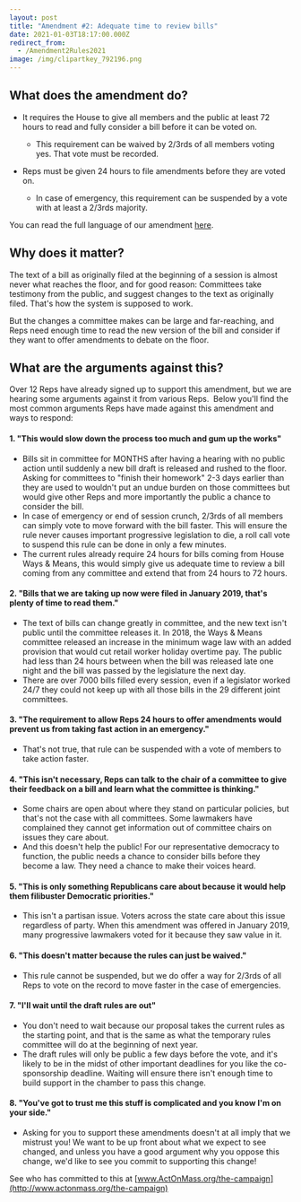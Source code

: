 ```yaml
---
layout: post
title: "Amendment #2: Adequate time to review bills"
date: 2021-01-03T18:17:00.000Z
redirect_from:
  - /Amendment2Rules2021
image: /img/clipartkey_792196.png
---
```

## What does the amendment do?

-   It requires the House to give all members and the public at least 72 hours to read and fully consider a bill before it can be voted on.
    - This requirement can be waived by 2/3rds of all members voting yes. That vote must be recorded.
-   Reps must be given 24 hours to file amendments before they are voted on.
    -   In case of emergency, this requirement can be suspended by a vote with at least a 2/3rds majority.

You can read the full language of our amendment [here](http://www.actonmass.org/assets/RulesAmendment2.pdf).

## Why does it matter?

The text of a bill as originally filed at the beginning of a session is almost never what reaches the floor, and for good reason: Committees take testimony from the public, and suggest changes to the text as originally filed. That's how the system is supposed to work.

But the changes a committee makes can be large and far-reaching, and Reps need enough time to read the new version of the bill and consider if they want to offer amendments to debate on the floor.

## What are the arguments against this?

Over 12 Reps have already signed up to support this amendment, but we are hearing some arguments against it from various Reps.  Below you'll find the most common arguments Reps have made against this amendment and ways to respond:

#### 1. "This would slow down the process too much and gum up the works"
-   Bills sit in committee for MONTHS after having a hearing with no public action until suddenly a new bill draft is released and rushed to the floor. Asking for committees to "finish their homework" 2-3 days earlier than they are used to wouldn't put an undue burden on those committees but would give other Reps and more importantly the public a chance to consider the bill.
-   In case of emergency or end of session crunch, 2/3rds of all members can simply vote to move forward with the bill faster. This will ensure the rule never causes important progressive legislation to die, a roll call vote to suspend this rule can be done in only a few minutes.
-   The current rules already require 24 hours for bills coming from House Ways & Means, this would simply give us adequate time to review a bill coming from any committee and extend that from 24 hours to 72 hours.

#### 2. "Bills that we are taking up now were filed in January 2019, that's plenty of time to read them."
-   The text of bills can change greatly in committee, and the new text isn't public until the committee releases it. In 2018, the Ways & Means committee released an increase in the minimum wage law with an added provision that would cut retail worker holiday overtime pay. The public had less than 24 hours between when the bill was released late one night and the bill was passed by the legislature the next day.
-   There are over 7000 bills filled every session, even if a legislator worked 24/7 they could not keep up with all those bills in the 29 different joint committees.

#### 3. "The requirement to allow Reps 24 hours to offer amendments would prevent us from taking fast action in an emergency."
-   That's not true, that rule can be suspended with a vote of members to take action faster.

#### 4. "This isn't necessary, Reps can talk to the chair of a committee to give their feedback on a bill and learn what the committee is thinking."
-   Some chairs are open about where they stand on particular policies, but that's not the case with all committees. Some lawmakers have complained they cannot get information out of committee chairs on issues they care about.
-   And this doesn't help the public! For our representative democracy to function, the public needs a chance to consider bills before they become a law. They need a chance to make their voices heard.

#### 5. "This is only something Republicans care about because it would help them filibuster Democratic priorities."
-   This isn't a partisan issue. Voters across the state care about this issue regardless of party. When this amendment was offered in January 2019, many progressive lawmakers voted for it because they saw value in it.

#### 6. "This doesn't matter because the rules can just be waived."
-   This rule cannot be suspended, but we do offer a way for 2/3rds of all Reps to vote on the record to move faster in the case of emergencies.

#### 7. "I'll wait until the draft rules are out"
-   You don't need to wait because our proposal takes the current rules as the starting point, and that is the same as what the temporary rules committee will do at the beginning of next year.
-   The draft rules will only be public a few days before the vote, and it's likely to be in the midst of other important deadlines for you like the co-sponsorship deadline. Waiting will ensure there isn't enough time to build support in the chamber to pass this change.

#### 8. "You've got to trust me this stuff is complicated and you know I'm on your side."
-   Asking for you to support these amendments doesn't at all imply that we mistrust you! We want to be up front about what we expect to see changed, and unless you have a good argument why you oppose this change, we'd like to see you commit to supporting this change!

See who has committed to this at [www.ActOnMass.org/the-campaign](http://www.actonmass.org/the-campaign)